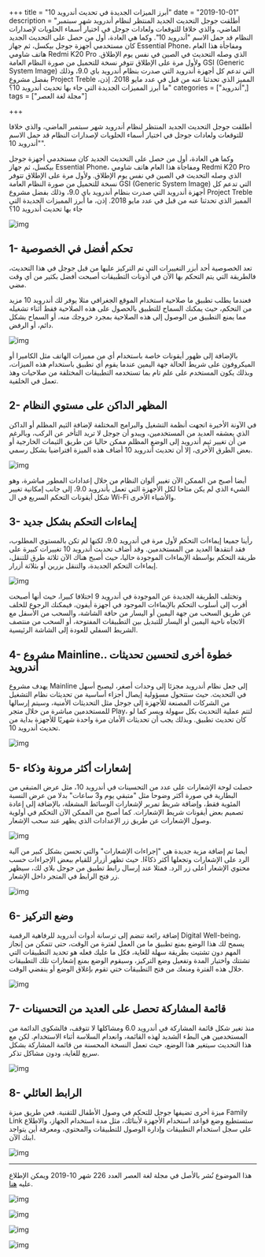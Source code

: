 +++
title = "أبرز الميزات الجديدة في تحديث أندرويد 10"
date = "2019-10-01"
description = "أطلقت جوجل التحديث الجديد المنتظر لنظام أندرويد شهر سبتمبر الماضي، والذي خلافا للتوقعات ولعادات جوجل في اختيار أسماء الحلويات لإصدارات النظام قد حمل الاسم \"أندرويد 10\". وكما هي العادة، أول من حصل على التحديث الجديد كان مستخدمي أجهزة جوجل بيكسل، ثم جهاز Essential Phone، ومفاجأة هذا العام هاتف شاومي Redmi K20 Pro الذي وصله التحديث في الصين في نفس يوم الإطلاق. ولأول مرة على الإطلاق تتوفر نسخة للتحميل من صورة النظام العامة GSI (Generic System Image) التي تدعم كل أجهزة أندرويد التي صدرت بنظام أندرويد باي 9.0، وذلك بفضل مشروع Project Treble المميز الذي تحدثنا عنه من قبل في عدد مايو 2018. إذن، ما أبرز المميزات الجديدة التي جاء بها تحديث أندرويد 10؟"
categories = ["أندرويد",]
tags = ["مجلة لغة العصر"]

+++

أطلقت جوجل التحديث الجديد المنتظر لنظام أندرويد شهر سبتمبر الماضي، والذي خلافا للتوقعات ولعادات جوجل في اختيار أسماء الحلويات لإصدارات النظام قد حمل الاسم "أندرويد 10".

وكما هي العادة، أول من حصل على التحديث الجديد كان مستخدمي أجهزة جوجل بيكسل، ثم جهاز Essential Phone، ومفاجأة هذا العام هاتف شاومي Redmi K20 Pro الذي وصله التحديث في الصين في نفس يوم الإطلاق. ولأول مرة على الإطلاق تتوفر نسخة للتحميل من صورة النظام العامة GSI (Generic System Image) التي تدعم كل أجهزة أندرويد التي صدرت بنظام أندرويد باي 9.0، وذلك بفضل مشروع Project Treble المميز الذي تحدثنا عنه من قبل في عدد مايو 2018. إذن، ما أبرز المميزات الجديدة التي جاء بها تحديث أندرويد 10؟

![img](images/10-highlights.jpg)

## 1- تحكم أفضل في الخصوصية

تعد الخصوصية أحد أبزر التغييرات التي تم التركيز عليها من قبل جوجل في هذا التحديث، فالطريقة التي يتم التحكم بها الآن في أذونات التطبيقات أصبحت أفضل بكثير من أي وقت مضي.

فعندما يطلب تطبيق ما صلاحية استخدام الموقع الجغرافي مثلا يوفر لك أندرويد 10 مزيد من التحكم، حيث يمكنك السماح للتطبيق بالحصول على هذه الصلاحية فقط أثناء تشغيله مما يمنع التطبيق من الوصول إلى هذه الصلاحية بمجرد خروجك منه، أو السماح بشكل دائم، أو الرفض.

![img](images/permissions.png)

بالإضافة إلى ظهور أيقونات خاصة باستخدام أي من مميزات الهاتف مثل الكاميرا أو الميكروفون على شريط الحالة جهة اليمين عندما يقوم أي تطبيق باستخدام هذه الميزات، وبذلك يكون المستخدم على علم تام بما تستخدمه التطبيقات المختلفة من صلاحيات وهذ تعمل في الخلفية.

## 2- المظهر الداكن على مستوي النظام

في الآونة الأخيرة اتجهت أنظمة التشغيل والبرامج المختلفة لإضافة الثيم المظلم أو الداكن الذي يعشقه العديد من المستخدمين، ويبدو أن جوجل لا تريد التأخر عن الركب، وبالرغم من أن تغيير ثيم أندرويد إلى الوضع المظلم ممكن حاليا عن طريق الثيمات الخارجية أو بعض الطرق الأخرى، إلا أن تحديث أندرويد 10 أضاف هذه الميزة افتراضيا بشكل رسمي.

![img](images/Dark-Mode.jpg)

أيضا أصبح من الممكن الآن تغيير ألوان النظام من خلال إعدادات المطور مباشرة، وهو الشيء الذي لم يكن متاحا لكل الأجهزة التي تعمل بأندرويد 9.0، إلى جانب إمكانية تغيير شكل أيقونات التحكم السريع في ال Wi-Fi والأشياء الأخرى.

## 3- إيماءات التحكم بشكل جديد

رأينا جميعا إيماءات التحكم لأول مرة في أندرويد 9.0، لكنها لم تكن بالمستوي المطلوب، فقد انتقدها العديد من المستخدمين. وقد أضاف تحديث أندرويد 10 تغييرات كبيرة على طريقة التحكم بواسطة الإيماءات الموجودة حاليا، حيث أصبح هناك الآن ثلاثة طرق للتنقل، إيماءات التحكم الجديدة، والتنقل بزرين أو بثلاثة أزرار.

![img](images/Gesture.jpg)

وتختلف الطريقة الجديدة عن الموجودة في أندرويد 9 اختلافا كبيرا، حيث أنها أصبحت أقرب إلى أسلوب التحكم بالإيماءات الموجود في أجهزة أيفون، فيمكنك الرجوع للخلف عن طريق السحب من جهة اليمين أو اليسار من حافة الشاشة، والسحب من الأسفل مع الاتجاه ناحية اليمين أو اليسار للتبديل بين التطبيقات المفتوحة، أو السحب من منتصف الشريط السفلي للعودة إلى الشاشة الرئيسية.

## 4- مشروع Mainline.. خطوة أخرى لتحسين تحديثات أندرويد

يهدف مشروع Mainline إلى جعل نظام أندرويد مجزئا إلى وحدات أصغر، ليصبح أسهل في التحديث. حيث ستتحول مسؤولية إيصال أجزاء أساسية من تحديثات نظام التشغيل من الشركات المصنعة للأجهزة إلى جوجل مثل التحديثات الأمنية، وسيتم إرسالها للمستخدمين مباشرة من خلال متجر Play، لتتم عملية التحديث بكل سهولة ويسر كما لو كان تحديث تطبيق. وبذلك يجب أن تحديثات الأمان مرة واحدة شهريًا للأجهزة بداية من تحديث أندرويد 10.

![img](images/Mainline.jpg)

## 5- إشعارات أكثر مرونة وذكاء

حصلت لوحة الإشعارات على عدد من التحسينات في أندرويد 10، مثل عرض المتبقي من البطارية في صورة أكثر وضوحا مثل "متبقي يوم و3 ساعات" بدلا من عرض النسبة المئوية فقط، وإضافة شريط تمرير لإشعارات الوسائط المشغلة، بالإضافة إلى إعادة تصميم بعض أيقونات شريط الإشعارات. كما أصبح من الممكن الآن التحكم في أولوية وصول الإشعارات عن طريق زر الإعدادات الذي يظهر عند سحب الإشعار.

![img](images/Notification.jpg)

أيضا تم إضافة مزية جديدة هي "إجراءات الإشعارات" والتي تحسن بشكل كبير من آلية الرد على الإشعارات وتجعلها أكثر ذكاءًا. حيث تظهر أزرار للقيام ببعض الإجراءات حسب محتوي الإشعار أعلى زر الرد. فمثلا عند إرسال رابط تطبيق من جوجل بلاي لك، سيظهر زر فتح الرابط في المتجر داخل الإشعار.

![img](images/Actions.jpg)

## 6- وضع التركيز

إضافة رائعة تنضم إلى ترسانة أدوات أندرويد للرفاهية الرقمية Digital Well-being، يسمح لك هذا الوضع بمنع تطبيق ما من العمل لفترة من الوقت، حتى تتمكن من إنجاز المهم دون تشتيت بطريقة سهلة للغاية، فكل ما عليك فعله هو تحديد التطبيقات التي تشتتك واختيار المدة وتفعيل وضع التركيز، وسيقوم الوضع بمنع إشعارات تلك التطبيقات خلال هذه الفترة ومنعك من فتح التطبيقات ختي تقوم بإغلاق الوضع أو ينقضي الوقت.

![img](images/Focus.jpg)

## 7- قائمة المشاركة تحصل على العديد من التحسينات

منذ تغير شكل قائمة المشاركة في أندرويد 6.0 ومشاكلها لا تتوقف، فالشكوى الدائمة من المستخدمين هي البطء الشديد لهذه القائمة، وانعدام السلاسة أثناء الاستخدام. لكن مع هذا التحديث سيتغير هذا الوضع، حيث تعمل النسخة المحسنة من قائمة المشاركة بشكل سريع للغاية، ودون مشاكل تذكر.

![img](images/Share.jpg)

## 8- الرابط العائلي

ميزة أخرى تضيفها جوجل للتحكم في وصول الأطفال للتقنية. فعن طريق ميزة Family Link ستستطيع وضع قواعد استخدام الأجهزة لأبنائك، مثل مدة استخدام الجهاز، والاطلاع على سجل استخدام التطبيقات وإدارة الوصول للتطبيقات والمحتوي، ومعرفة أين يتواجد ابنك الآن.

![img](images/family.png)

---

هذا الموضوع نُشر باﻷصل في مجلة لغة العصر العدد 226 شهر 10-2019 ويمكن الإطلاع عليه [هنا](https://drive.google.com/file/d/1NAvPlQ1pTZFGSqS05qfD9mrYHnRamRHd/view?usp=sharing).

![img](images/226-2.png)

![img](images/226-3.png)

![img](images/226-4.png)

![img](images/226-5.png)
